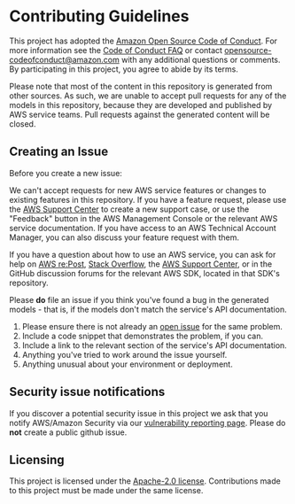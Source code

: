 # Contributing Guidelines

This project has adopted the
[Amazon Open Source Code of Conduct](https://aws.github.io/code-of-conduct).
For more information see the
[Code of Conduct FAQ](https://aws.github.io/code-of-conduct-faq) or contact
opensource-codeofconduct@amazon.com with any additional questions or comments.
By participating in this project, you agree to abide by its terms.

Please note that most of the content in this repository is generated from other
sources. As such, we are unable to accept pull requests for any of the models in
this repository, because they are developed and published by AWS service teams.
Pull requests against the generated content will be closed.

## Creating an Issue

Before you create a new issue:

We can't accept requests for new AWS service features or changes to existing
features in this repository. If you have a feature request, please use the
[AWS Support Center](https://console.aws.amazon.com/support/home#/) to create a
new support case, or use the "Feedback" button in the AWS Management Console or
the relevant AWS service documentation. If you have access to an AWS Technical
Account Manager, you can also discuss your feature request with them.

If you have a question about how to use an AWS service, you can ask for help on
[AWS re:Post](https://repost.aws/),
[Stack Overflow](https://stackoverflow.com/questions/tagged/amazon-web-services),
the [AWS Support Center](https://console.aws.amazon.com/support/home#/), or in
the GitHub discussion forums for the relevant AWS SDK, located in that SDK's
repository.

Please **do** file an issue if you think you've found a bug in the generated
models - that is, if the models don't match the service's API documentation.

1. Please ensure there is not already an
[open issue](https://github.com/aws/api-models-aws/issues) for the same problem.
2. Include a code snippet that demonstrates the problem, if you can.
3. Include a link to the relevant section of the service's API documentation.
4. Anything you've tried to work around the issue yourself.
5. Anything unusual about your environment or deployment.

## Security issue notifications
If you discover a potential security issue in this project we ask that you
notify AWS/Amazon Security via our
[vulnerability reporting page](http://aws.amazon.com/security/vulnerability-reporting/). Please do **not** create a public github issue.

## Licensing
This project is licensed under the [Apache-2.0 license](LICENSE). Contributions
made to this project must be made under the same license.
